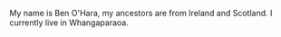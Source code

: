 My name is Ben O'Hara, my ancestors are from Ireland and Scotland. I currently live in Whangaparaoa.
